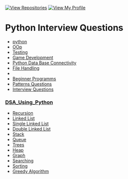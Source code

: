 
[![View Repositories](https://img.shields.io/badge/View-My_Repositories-blue?logo=GitHub)](https://github.com/yaswanthteja?tab=repositories)
[![View My Profile](https://img.shields.io/badge/View-My_Profile-green?logo=GitHub)](https://github.com/yaswanthteja)

# Python Interview Questions




- [python](https://github.com/yaswanthteja/Python-Interview-Questions/blob/main/Interview_Questions_1.md)
- [OOp](https://github.com/yaswanthteja/Python-Interview-Questions/blob/main/OOP.md)
-  [Testing](https://github.com/yaswanthteja/Python-Interview-Questions/blob/main/Testing/Readme.md)
-  [Game Development](https://github.com/yaswanthteja/Python-Interview-Questions/tree/main/Game_Development)
-  [Python Data Base Connectivity](https://github.com/yaswanthteja/Python-Interview-Questions/blob/main/Python_DataBase_Connectivity/Python_DataBase_Connectivity.md)
-  [File Handling](https://github.com/yaswanthteja/Python-Interview-Questions/tree/main/File_Handling/README.md)
-  
- [Beginner Programms](https://github.com/yaswanthteja/Python-Interview-Questions/tree/main/Beginner_Programs)
- [Patterns Questions](https://github.com/yaswanthteja/Python-Interview-Questions/blob/main/Patterns.md)
- [Interview Questions](https://github.com/yaswanthteja/Python-Interview-Questions/blob/main/Interview_Questions.md) 

###  [DSA_Using_Python](https://github.com/yaswanthteja/Python-Interview-Questions/blob/main/DSA_Using_Python.md)
- [Recursion](https://github.com/yaswanthteja/Python-Interview-Questions/blob/main/recursion.ipynb)
- [Linked List](https://github.com/yaswanthteja/Python-Interview-Questions/tree/main/DSA/Linked_list)
- [Single Linked List](https://github.com/yaswanthteja/Python-Interview-Questions/tree/main/DSA/Single_Linkedlist)
- [Double Linked List](https://github.com/yaswanthteja/Python-Interview-Questions/tree/main/DSA/Double_Linked_List)
- [Stack](https://github.com/yaswanthteja/Python-Interview-Questions/tree/main/DSA/Stack)
- [Queue](https://github.com/yaswanthteja/Python-Interview-Questions/tree/main/DSA/Queue)
- [Trees](https://github.com/yaswanthteja/Python-Interview-Questions/tree/main/DSA/Tree)
- [Heap](https://github.com/yaswanthteja/Python-Interview-Questions/tree/main/DSA/Heap)
- [Graph](https://github.com/yaswanthteja/Python-Interview-Questions/tree/main/DSA/Graph)
- [Searching](https://github.com/yaswanthteja/Python-Interview-Questions/tree/main/DSA/Searching)
- [Sorting](https://github.com/yaswanthteja/Python-Interview-Questions/tree/main/DSA/Sorting)
- [Greedy Algorithm](https://github.com/yaswanthteja/Python-Interview-Questions/tree/main/DSA/Greedy%20Algorithms)



